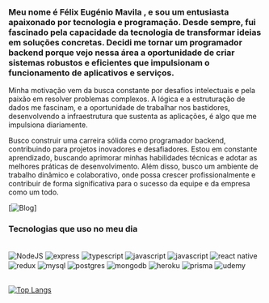 
### Meu nome é Félix Eugénio Mavila , e sou um entusiasta apaixonado por tecnologia e programação. Desde sempre, fui fascinado pela capacidade da tecnologia de transformar ideias em soluções concretas. Decidi me tornar um programador backend porque vejo nessa área a oportunidade de criar sistemas robustos e eficientes que impulsionam o funcionamento de aplicativos e serviços.

Minha motivação vem da busca constante por desafios intelectuais e pela paixão em resolver problemas complexos. A lógica e a estruturação de dados me fascinam, e a oportunidade de trabalhar nos bastidores, desenvolvendo a infraestrutura que sustenta as aplicações, é algo que me impulsiona diariamente.

Busco construir uma carreira sólida como programador backend, contribuindo para projetos inovadores e desafiadores. Estou em constante aprendizado, buscando aprimorar minhas habilidades técnicas e adotar as melhores práticas de desenvolvimento. Além disso, busco um ambiente de trabalho dinâmico e colaborativo, onde possa crescer profissionalmente e contribuir de forma significativa para o sucesso da equipe e da empresa como um todo.


[![Blog](https://img.shields.io/badge/LinkedIn-0077B5?style=for-the-badge&logo=linkedin&logoColor=white)]

### Tecnologias que uso no meu dia 

<div style="display: inline_block"><br/>
<img align="center" alt="NodeJS" src="https://img.shields.io/badge/Node.js-43853D?style=for-the-badge&logo=node.js&logoColor=white">

<img align="center" alt="express" src="https://img.shields.io/badge/Express.js-404D59?style=for-the-badge">

<img align="center" alt="typescript" src="https://img.shields.io/badge/TypeScript-007ACC?style=for-the-badge&logo=typescript&logoColor=white">

<img align="center" alt="javascript" src="https://img.shields.io/badge/JavaScript-323330?style=for-the-badge&logo=javascript&logoColor=F7DF1E">

<img align="center" alt="javascript" src="https://img.shields.io/badge/React-20232A?style=for-the-badge&logo=react&logoColor=61DAFB">

<img align="center" alt="react native" src="https://img.shields.io/badge/React_Native-20232A?style=for-the-badge&logo=react&logoColor=61DAFB">

<img align="center" alt="redux" src="https://img.shields.io/badge/Redux-593D88?style=for-the-badge&logo=redux&logoColor=white">

<img align="center" alt="mysql" src="https://img.shields.io/badge/MySQL-00000F?style=for-the-badge&logo=mysql&logoColor=white">

<img align="center" alt="postgres" src="https://img.shields.io/badge/PostgreSQL-316192?style=for-the-badge&logo=postgresql&logoColor=white">

<img align="center" alt="mongodb" src="https://img.shields.io/badge/MongoDB-4EA94B?style=for-the-badge&logo=mongodb&logoColor=white">

<img align="center" alt="heroku" src="https://img.shields.io/badge/Heroku-430098?style=for-the-badge&logo=heroku&logoColor=white">

<img align="center" alt="prisma" src="https://img.shields.io/badge/Prisma-3982CE?style=for-the-badge&logo=Prisma&logoColor=white">

<img align="center" alt="udemy" src="https://img.shields.io/badge/Udemy-EC5252?style=for-the-badge&logo=Udemy&logoColor=white">


</div> <br />

[![Top Langs](https://github-readme-stats.vercel.app/api/top-langs/?username=FelixEugenio&langs_count=8)](https://github.com/anuraghazra/github-readme-stats)
